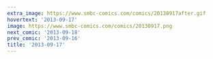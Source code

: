 ```yaml
---
extra_image: https://www.smbc-comics.com/comics/20130917after.gif
hovertext: '2013-09-17'
image: https://www.smbc-comics.com/comics/20130917.png
next_comic: '2013-09-18'
prev_comic: '2013-09-16'
title: '2013-09-17'
---
```



